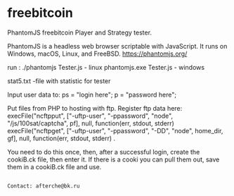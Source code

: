 # freebitcoin
PhantomJS freebitcoin Player and Strategy tester.

PhantomJS is a headless web browser scriptable with JavaScript. It runs on Windows, macOS, Linux, and FreeBSD.
https://phantomjs.org/

run : ./phantomjs Tester.js - linux
      phantomjs.exe Tester.js - windows
      
 stat5.txt -file with statistic for tester
 
 Input user data to:
  ps = "login here";
  p = "password here";
  
 Put files from PHP to hosting with ftp. Register ftp data here:
	execFile("ncftpput", ["-uftp-user", "-ppassword", "node", "/js/100sat/captcha", pf], null, function(err, stdout, stderr) 
	execFile("ncftpget", ["-uftp-user", "-ppassword", "-DD", "node", home_dir, gf], null, function(err, stdout, stderr) .
  
  You need to do this once, then, after a successful login, create the cookiB.ck file, then enter it. If there is a cooki you can pull them out, save them in a cookiB.ck file and use.


                                                                                                          Contact: afterche@bk.ru
  
